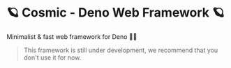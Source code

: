 # 🪐 Cosmic - Deno Web Framework 🪐

Minimalist & fast web framework for Deno 🦕💫

> This framework is still under development, we recommend that you don't use it for now.
